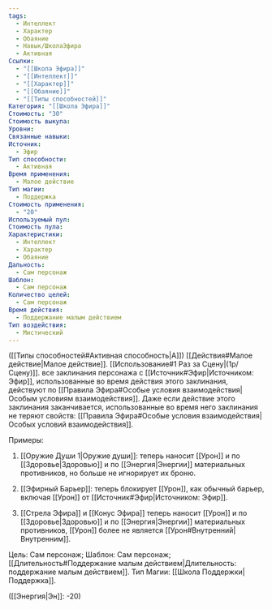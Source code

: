 ```yaml
---
tags:
  - Интеллект
  - Характер
  - Обаяние
  - Навык/ШколаЭфира
  - Активная
Ссылки:
  - "[[Школа Эфира]]"
  - "[[Интеллект]]"
  - "[[Характер]]"
  - "[[Обаяние]]"
  - "[[Типы способностей]]"
Категория: "[[Школа Эфира]]"
Стоимость: "30"
Стоимость выкупа: 
Уровни: 
Связанные навыки: 
Источник:
  - Эфир
Тип способности:
  - Активная
Время применения:
  - Малое действие
Тип магии:
  - Поддержка
Стоимость применения:
  - "20"
Используемый пул: 
Стоимость пула: 
Характеристики:
  - Интеллект
  - Характер
  - Обаяние
Дальность:
  - Сам персонаж
Шаблон:
  - Сам персонаж
Количество целей:
  - Сам персонаж
Время действия:
  - Поддержание малым действием
Тип воздействия:
  - Мистический
---
```

([[Типы способностей#Активная способность|А]]) [[Действия#Малое действие|Малое действие]]. [[Использование#1 Раз за Сцену|(1р/Сцену)]]. все заклинания персонажа с [[Источник#Эфир|Источником: Эфир]], использованные во время действия этого заклинания, действуют по [[Правила Эфира#Особые условия взаимодействия|Особым условиям взаимодействия]]. Даже если действие этого заклинания заканчивается, использованные во время него заклинания не теряют свойств: [[Правила Эфира#Особые условия взаимодействия|Особых условий взаимодействия]].

Примеры:

1. [[Оружие Души 1|Оружие души]]: теперь наносит [[Урон]] и по [[Здоровье|Здоровью]] и по [[Энергия|Энергии]] материальных противников, но больше не игнорирует их броню.

2. [[Эфирный Барьер]]: теперь блокирует [[Урон]], как обычный барьер, включая [[Урон]] от [[Источник#Эфир|Источником: Эфир]].

3. [[Стрела Эфира]] и [[Конус Эфира]]  теперь наносит [[Урон]] и по [[Здоровье|Здоровью]] и по [[Энергия|Энергии]] материальных противников, [[Урон]] более не является [[Урон#Внутренний|Внутренним]]. 

 
Цель: Сам персонаж; Шаблон: Сам персонаж; [[Длительность#Поддержание малым действием|Длительность: поддержание малым действием]]. Тип Магии: [[Школа Поддержки|Поддержка]].

([[Энергия|Эн]]: -20)
